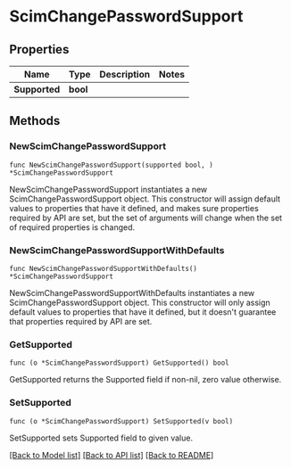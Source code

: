 # ScimChangePasswordSupport

## Properties

Name | Type | Description | Notes
------------ | ------------- | ------------- | -------------
**Supported** | **bool** |  | 

## Methods

### NewScimChangePasswordSupport

`func NewScimChangePasswordSupport(supported bool, ) *ScimChangePasswordSupport`

NewScimChangePasswordSupport instantiates a new ScimChangePasswordSupport object.
This constructor will assign default values to properties that have it defined,
and makes sure properties required by API are set, but the set of arguments
will change when the set of required properties is changed.

### NewScimChangePasswordSupportWithDefaults

`func NewScimChangePasswordSupportWithDefaults() *ScimChangePasswordSupport`

NewScimChangePasswordSupportWithDefaults instantiates a new ScimChangePasswordSupport object.
This constructor will only assign default values to properties that have it defined,
but it doesn't guarantee that properties required by API are set.

### GetSupported

`func (o *ScimChangePasswordSupport) GetSupported() bool`

GetSupported returns the Supported field if non-nil, zero value otherwise.

### SetSupported

`func (o *ScimChangePasswordSupport) SetSupported(v bool)`

SetSupported sets Supported field to given value.


[[Back to Model list]](../README.md#documentation-for-models) [[Back to API list]](../README.md#documentation-for-api-endpoints) [[Back to README]](../README.md)


